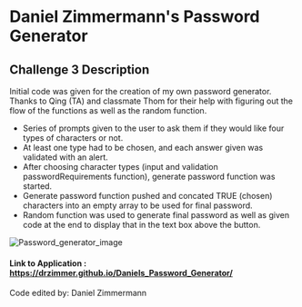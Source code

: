 # Daniel Zimmermann's Password Generator

## Challenge 3 Description

Initial code was given for the creation of my own password generator.
Thanks to Qing (TA) and classmate Thom for their help with figuring out the flow of the functions as well as the random function.

- Series of prompts given to the user to ask them if they would like four types of characters or not.
- At least one type had to be chosen, and each answer given was validated with an alert.
- After choosing character types (input and validation passwordRequirements function), generate password function was started.
- Generate password function pushed and concated TRUE (chosen) characters into an empty array to be used for final password.
- Random function was used to generate final password as well as given code at the end to display that in the text box above the button.

![Password_generator_image](https://user-images.githubusercontent.com/91150259/146659163-9625cac0-6974-43ee-a7f6-43440a2bbd3a.png)

#### Link to Application : https://drzimmer.github.io/Daniels_Password_Generator/

Code edited by: Daniel Zimmermann
